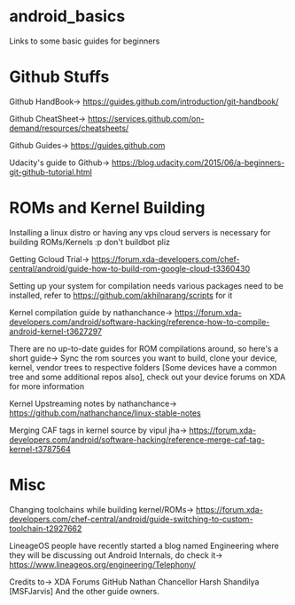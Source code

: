 # android_basics
Links to some basic guides for beginners 

# Github Stuffs
Github HandBook->
https://guides.github.com/introduction/git-handbook/

Github CheatSheet->
https://services.github.com/on-demand/resources/cheatsheets/

Github Guides->
https://guides.github.com

Udacity's guide to Github->
https://blog.udacity.com/2015/06/a-beginners-git-github-tutorial.html

# ROMs and Kernel Building

Installing a linux distro or having any vps cloud servers is necessary for building ROMs/Kernels :p don't buildbot pliz

Getting Gcloud Trial->
https://forum.xda-developers.com/chef-central/android/guide-how-to-build-rom-google-cloud-t3360430

Setting up your system for compilation needs various packages need to be installed, refer to https://github.com/akhilnarang/scripts for it

Kernel compilation guide by nathanchance->
https://forum.xda-developers.com/android/software-hacking/reference-how-to-compile-android-kernel-t3627297

There are no up-to-date guides for ROM compilations around, so here's a short guide->
Sync the rom sources you want to build, clone your device, kernel, vendor trees to respective folders [Some devices have a common tree and some additional repos also], check out your device forums on XDA for more information

Kernel Upstreaming notes by nathanchance->
https://github.com/nathanchance/linux-stable-notes

Merging CAF tags in kernel source by vipul jha->
https://forum.xda-developers.com/android/software-hacking/reference-merge-caf-tag-kernel-t3787564

# Misc

Changing toolchains while building kernel/ROMs->
https://forum.xda-developers.com/chef-central/android/guide-switching-to-custom-toolchain-t2927662

LineageOS people have recently started a blog named Engineering where they will be discussing out Android Internals, do check it->
https://www.lineageos.org/engineering/Telephony/

Credits to->
XDA Forums
GitHub
Nathan Chancellor
Harsh Shandilya [MSFJarvis]
And the other guide owners.
